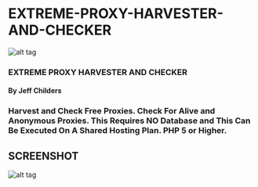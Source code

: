 # EXTREME-PROXY-HARVESTER-AND-CHECKER

![alt tag](https://github.com/SEODEMON/EXTREME-PROXY-HARVESTER-AND-CHECKER/blob/master/images/exreme.png)

### EXTREME PROXY HARVESTER AND CHECKER 
#### By Jeff Childers 

### Harvest and Check Free Proxies.  Check For Alive and Anonymous Proxies.  This Requires NO Database and This Can Be Executed On A Shared Hosting Plan.  PHP 5 or Higher. 


## SCREENSHOT

![alt tag](https://github.com/SEODEMON/EXTREME-PROXY-HARVESTER-AND-CHECKER/blob/master/images/screenshot/44.JPG)
